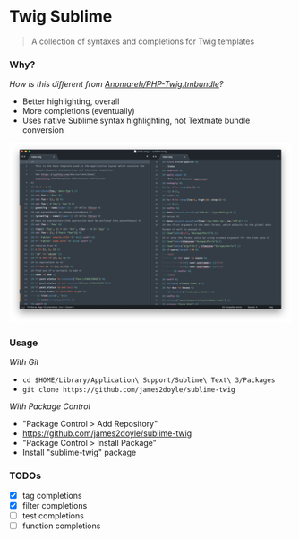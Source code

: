 # Twig Sublime

> A collection of syntaxes and completions for Twig templates

### Why?

*How is this different from [Anomareh/PHP-Twig.tmbundle](https://github.com/Anomareh/PHP-Twig.tmbundle)?*

- Better highlighting, overall
- More completions (eventually)
- Uses native Sublime syntax highlighting, not Textmate bundle conversion

![Demo of the highlighting](demo.png)

### Usage

*With Git*

- `cd $HOME/Library/Application\ Support/Sublime\ Text\ 3/Packages`
- `git clone https://github.com/james2doyle/sublime-twig`

*With Package Control*

- "Package Control > Add Repository"
- https://github.com/james2doyle/sublime-twig
- "Package Control > Install Package"
- Install "sublime-twig" package

### TODOs

- [x] tag completions
- [x] filter completions
- [ ] test completions
- [ ] function completions
